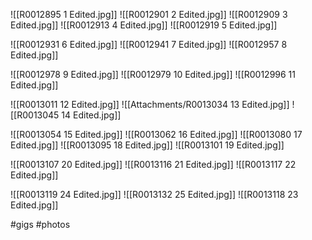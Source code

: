 
![[R0012895 1 Edited.jpg]]
![[R0012901 2 Edited.jpg]]
![[R0012909 3 Edited.jpg]]
![[R0012913 4 Edited.jpg]]
![[R0012919 5 Edited.jpg]]

![[R0012931 6 Edited.jpg]]
![[R0012941 7 Edited.jpg]]
![[R0012957 8 Edited.jpg]]

![[R0012978 9 Edited.jpg]]
![[R0012979 10 Edited.jpg]]
![[R0012996 11 Edited.jpg]]

![[R0013011 12 Edited.jpg]]
![[Attachments/R0013034 13 Edited.jpg]]
![[R0013045 14 Edited.jpg]]

![[R0013054 15 Edited.jpg]]
![[R0013062 16 Edited.jpg]]
![[R0013080 17 Edited.jpg]]
![[R0013095 18 Edited.jpg]]
![[R0013101 19 Edited.jpg]]

![[R0013107 20 Edited.jpg]]
![[R0013116 21 Edited.jpg]]
![[R0013117 22 Edited.jpg]]

![[R0013119 24 Edited.jpg]]
![[R0013132 25 Edited.jpg]]
![[R0013118 23 Edited.jpg]]

#gigs #photos 